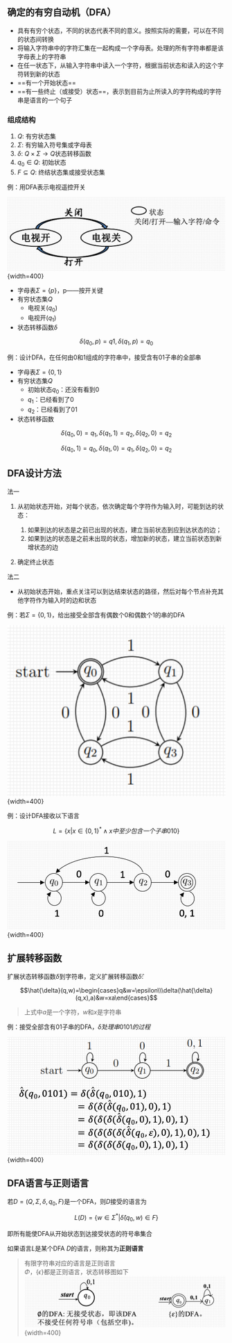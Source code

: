 ## 确定的有穷自动机（DFA）

- 具有有穷个状态，不同的状态代表不同的意义。按照实际的需要，可以在不同的状态间转换
- 将输入字符串中的字符汇集在一起构成一个字母表。处理的所有字符串都是该字母表上的字符串
- 在任一状态下，从输入字符串中读入一个字符，根据当前状态和读入的这个字符转到新的状态
- ==有一个开始状态==
- ==有一些终止（或接受）状态==，表示到目前为止所读入的字符构成的字符串是语言的一个句子

### 组成结构

1. $Q$: 有穷状态集
2. $\Sigma$: 有穷输入符号集或字母表
3. $\delta$: $Q\times \Sigma\to Q$状态转移函数
4. $q_0\in Q$: 初始状态
5. $F\subseteq Q$: 终结状态集或接受状态集

例：用DFA表示电视遥控开关

![img](https://github.com/amethysttim/amethysttim.github.io/blob/main/docs/images/xsyy2-2.png?raw=true){width=400}

- 字母表$\Sigma=\{p\}$，p——按开关键
- 有穷状态集$Q$
    - 电视关($q_0$)
    - 电视开($q_1$)
- 状态转移函数$\delta$

$$\delta(q_0,p)=q1,\delta(q_1,p)=q_0$$

例：设计DFA，在任何由0和1组成的字符串中，接受含有01子串的全部串

- 字母表$\Sigma=\{0,1\}$
- 有穷状态集$Q$
    - 初始状态$q_0$：还没有看到0
    - $q_1$：已经看到了0
    - $q_2$：已经看到了01
- 状态转移函数

$$\delta(q_0,0)=q_1,\delta(q_1,1)=q_2,\delta(q_2,0)=q_2$$

$$\delta(q_0,1)=q_0,\delta(q_1,0)=q_1,\delta(q_2,0)=q_2$$

## DFA设计方法

法一

1. 从初始状态开始，对每个状态，依次确定每个字符作为输入时，可能到达的状态：
      
      1. 如果到达的状态是之前已出现的状态，建立当前状态到应到达状态的边；
      2. 如果到达的状态是之前未出现的状态，增加新的状态，建立当前状态到新增状态的边

2. 确定终止状态

法二

-  从初始状态开始，重点关注可以到达结束状态的路径，然后对每个节点补充其他字符作为输入时的边和状态

例：若$\Sigma=\{0,1\}$，给出接受全部含有偶数个0和偶数个1的串的DFA

![img](https://github.com/amethysttim/amethysttim.github.io/blob/main/docs/images/xsyy2-3.png?raw=true){width=400}

例：设计DFA接收以下语言

$$L=\{x|x\in \{0,1\}^* \wedge x中至少包含一个子串010\}$$

![img](https://github.com/amethysttim/amethysttim.github.io/blob/main/docs/images/xsyy2-4.png?raw=true){width=400}

## 扩展转移函数

扩展状态转移函数$\delta$到字符串，定义扩展转移函数$\hat{\delta}$:

$$\hat{\delta}(q,w)=\begin{cases}q&w=\epsilon\\\delta(\hat{\delta}(q,x),a)&w=xa\end{cases}$$

> 上式中$a$是一个字符，$w$和$x$是字符串

例：接受全部含有01子串的DFA，$\hat{\delta}处理串0101的过程$

![img](https://github.com/amethysttim/amethysttim.github.io/blob/main/docs/images/xsyy2-5.png?raw=true){width=400}

## DFA语言与正则语言

若$D=(Q,\Sigma,\delta,q_0,F)$是一个DFA，则$D$接受的语言为

$$L(D)=\{w\in \Sigma^*|\hat{\delta}(q_0,w)\in F\}$$

即所有能使DFA从开始状态到达接受状态的符号串集合

如果语言$L$是某个DFA $D$的语言，则称其为**正则语言**

> 有限字符串对应的语言是正则语言<br>
> $\Phi$，$\{\epsilon\}$都是正则语言，状态转移图如下<br>
> ![img](https://github.com/amethysttim/amethysttim.github.io/blob/main/docs/images/xsyy2-6.png?raw=true){width=400}